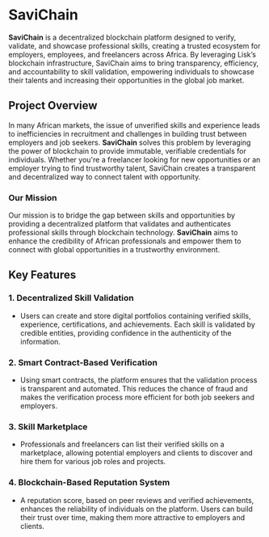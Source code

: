 # **SaviChain**

**SaviChain** is a decentralized blockchain platform designed to verify, validate, and showcase professional skills, creating a trusted ecosystem for employers, employees, and freelancers across Africa. By leveraging Lisk’s blockchain infrastructure, SaviChain aims to bring transparency, efficiency, and accountability to skill validation, empowering individuals to showcase their talents and increasing their opportunities in the global job market.

## **Project Overview**

In many African markets, the issue of unverified skills and experience leads to inefficiencies in recruitment and challenges in building trust between employers and job seekers. **SaviChain** solves this problem by leveraging the power of blockchain to provide immutable, verifiable credentials for individuals. Whether you're a freelancer looking for new opportunities or an employer trying to find trustworthy talent, SaviChain creates a transparent and decentralized way to connect talent with opportunity.

### **Our Mission**

Our mission is to bridge the gap between skills and opportunities by providing a decentralized platform that validates and authenticates professional skills through blockchain technology. **SaviChain** aims to enhance the credibility of African professionals and empower them to connect with global opportunities in a trustworthy environment.

## **Key Features**

### 1. **Decentralized Skill Validation**
   - Users can create and store digital portfolios containing verified skills, experience, certifications, and achievements. Each skill is validated by credible entities, providing confidence in the authenticity of the information.
### 2. **Smart Contract-Based Verification**
   - Using smart contracts, the platform ensures that the validation process is transparent and automated. This reduces the chance of fraud and makes the verification process more efficient for both job seekers and employers.   
### 3. **Skill Marketplace**
   - Professionals and freelancers can list their verified skills on a marketplace, allowing potential employers and clients to discover and hire them for various job roles and projects.   
### 4. **Blockchain-Based Reputation System**
   - A reputation score, based on peer reviews and verified achievements, enhances the reliability of individuals on the platform. Users can build their trust over time, making them more attractive to employers and clients.   